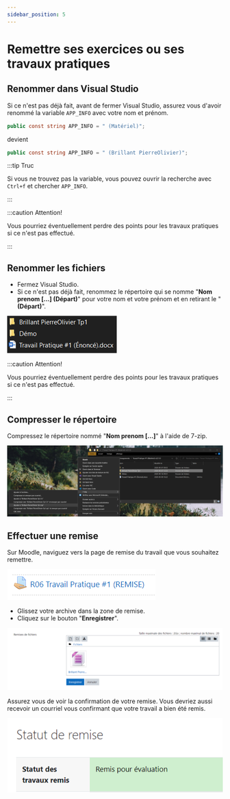 ```yaml
---
sidebar_position: 5
---
```


# Remettre ses exercices ou ses travaux pratiques

## Renommer dans Visual Studio

Si ce n'est pas déjà fait, avant de fermer Visual Studio, assurez vous d'avoir renommé la variable `APP_INFO` avec votre nom et prénom.

```cs
public const string APP_INFO = " (Matériel)";
```

devient

```cs
public const string APP_INFO = " (Brillant PierreOlivier)";
```

:::tip Truc

Si vous ne trouvez pas la variable, vous pouvez ouvrir la recherche avec `Ctrl+f` et chercher `APP_INFO`.

:::

:::caution Attention!

Vous pourriez éventuellement perdre des points pour les travaux pratiques si ce n'est pas effectué.

:::

## Renommer les fichiers

- Fermez Visual Studio.
- Si ce n'est pas déjà fait, renommez le répertoire qui se nomme "**Nom prenom [...] (Départ)**" pour votre nom et votre prénom et en retirant le "**(Départ)**".

![Nom prénom](./_05-remettre-exercice-tp/nom-prenom.png)

:::caution Attention!

Vous pourriez éventuellement perdre des points pour les travaux pratiques si ce n'est pas effectué.

:::

## Compresser le répertoire

Compressez le répertoire nommé "**Nom prenom [...]**" à l'aide de 7-zip.

![Compresser](_05-remettre-exercice-tp/compresser.png)

## Effectuer une remise

Sur Moodle, naviguez vers la page de remise du travail que vous souhaitez remettre.

![Remise Moodle](_05-remettre-exercice-tp/remise-moodle.png)

- Glissez votre archive dans la zone de remise.
- Cliquez sur le bouton "**Enregistrer**".

![Remise fichier](_05-remettre-exercice-tp/remise-fichier.png)

Assurez vous de voir la confirmation de votre remise. Vous devriez aussi recevoir un courriel vous confirmant que votre travail a bien été remis.

![Confirmation remise](_05-remettre-exercice-tp/confirmation-remose.png)
